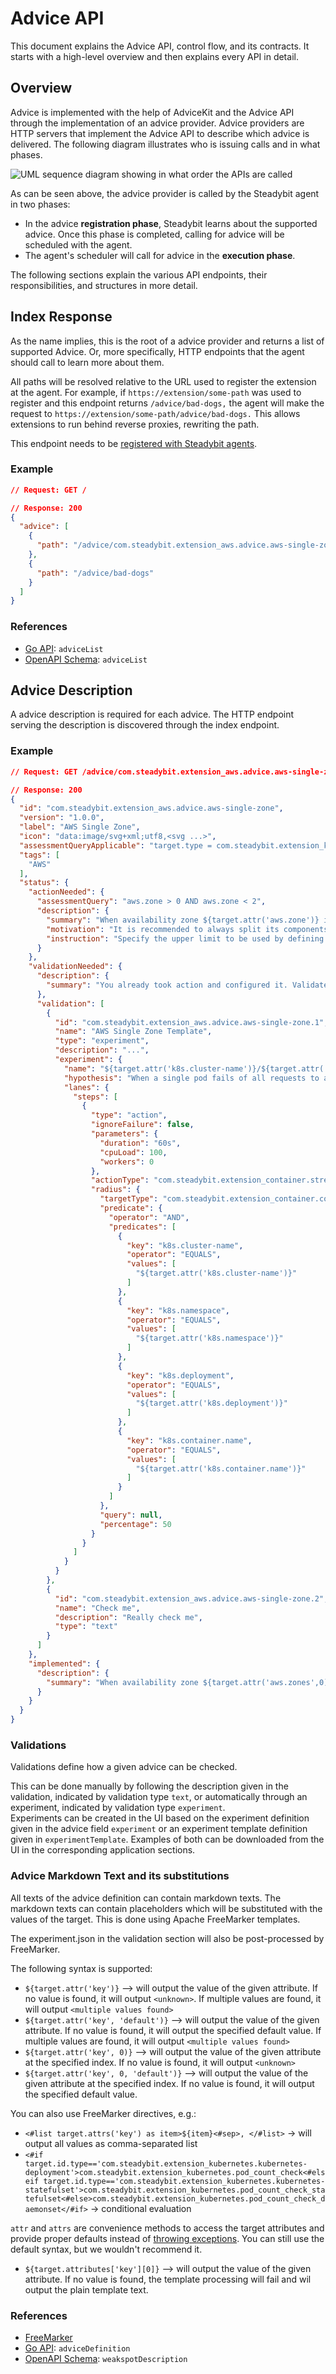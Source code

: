 # Advice API

This document explains the Advice API, control flow, and its contracts. It starts with a high-level overview
and then explains every API in detail.

## Overview

Advice is implemented with the help of AdviceKit and the Advice API through the implementation of an advice provider.
Advice providers are HTTP servers that implement the Advice API to describe which advice is delivered. The following
diagram illustrates who is issuing calls and in what phases.

![UML sequence diagram showing in what order the APIs are called](advice-flow.svg)

As can be seen above, the advice provider is called by the Steadybit agent in two phases:

- In the advice **registration phase**, Steadybit learns about the supported advice. Once this phase is completed, calling for advice will be scheduled with the agent.
- The agent's scheduler will call for advice in the **execution phase**.

The following sections explain the various API endpoints, their responsibilities, and structures in more detail.

## Index Response

As the name implies, this is the root of a advice provider and returns a list of supported Advice. Or,
more specifically, HTTP endpoints that the agent should call to learn more about them.

All paths will be resolved relative to the URL used to register the extension at the agent. For example, if `https://extension/some-path` was used to register and this endpoint returns `/advice/bad-dogs,` the agent will make the request to `https://extension/some-path/advice/bad-dogs.` This allows extensions to run behind reverse proxies, rewriting the path. 

This endpoint needs to be [registered with Steadybit agents](./advice-registration.md).

### Example

```json
// Request: GET /

// Response: 200
{
  "advice": [
    {
      "path": "/advice/com.steadybit.extension_aws.advice.aws-single-zone"
    },
    {
      "path": "/advice/bad-dogs"
    }
  ]
}
```

### References

- [Go API](https://github.com/steadybit/advice-kit/tree/main/go/advice_kit_api): `adviceList`
- [OpenAPI Schema](https://github.com/steadybit/advice-kit/tree/main/openapi): `adviceList`

## Advice Description

A advice description is required for each advice. The HTTP endpoint serving the description is discovered through the
index endpoint.

### Example

```json
// Request: GET /advice/com.steadybit.extension_aws.advice.aws-single-zone

// Response: 200
{
  "id": "com.steadybit.extension_aws.advice.aws-single-zone",
  "version": "1.0.0",
  "label": "AWS Single Zone",
  "icon": "data:image/svg+xml;utf8,<svg ...>",
  "assessmentQueryApplicable": "target.type = com.steadybit.extension_kubernetes.kubernetes-deployment",
  "tags": [
    "AWS"
  ],
  "status": {
    "actionNeeded": {
      "assessmentQuery": "aws.zone > 0 AND aws.zone < 2",
      "description": {
        "summary": "When availability zone ${target.attr('aws.zone')} is failing, your service ${target.attr('k8s.pod.name')} is not available.",
        "motivation": "It is recommended to always split its components into different zones so that in case of a failure of one.",
        "instruction": "Specify the upper limit to be used by defining the   limits   property in your kubernetes manifest: ```...```"
      }
    },
    "validationNeeded": {
      "description": {
        "summary": "You already took action and configured it. Validate your configuration via the experiment."
      },
      "validation": [
        {
          "id": "com.steadybit.extension_aws.advice.aws-single-zone.1",
          "name": "AWS Single Zone Template",
          "type": "experiment",
          "description": "...",
          "experiment": {
            "name": "${target.attr('k8s.cluster-name')}/${target.attr('k8s.deployment')} faultless redundancy during single pod failure",
            "hypothesis": "When a single pod fails of all requests to an endpoint are successful",
            "lanes": {
              "steps": [
                {
                  "type": "action",
                  "ignoreFailure": false,
                  "parameters": {
                    "duration": "60s",
                    "cpuLoad": 100,
                    "workers": 0
                  },
                  "actionType": "com.steadybit.extension_container.stress_cpu",
                  "radius": {
                    "targetType": "com.steadybit.extension_container.container",
                    "predicate": {
                      "operator": "AND",
                      "predicates": [
                        {
                          "key": "k8s.cluster-name",
                          "operator": "EQUALS",
                          "values": [
                            "${target.attr('k8s.cluster-name')}"
                          ]
                        },
                        {
                          "key": "k8s.namespace",
                          "operator": "EQUALS",
                          "values": [
                            "${target.attr('k8s.namespace')}"
                          ]
                        },
                        {
                          "key": "k8s.deployment",
                          "operator": "EQUALS",
                          "values": [
                            "${target.attr('k8s.deployment')}"
                          ]
                        },
                        {
                          "key": "k8s.container.name",
                          "operator": "EQUALS",
                          "values": [
                            "${target.attr('k8s.container.name')}"
                          ]
                        }
                      ]
                    },
                    "query": null,
                    "percentage": 50
                  }
                }
              ]
            }
          }
        },
        {
          "id": "com.steadybit.extension_aws.advice.aws-single-zone.2",
          "name": "Check me",
          "description": "Really check me",
          "type": "text"
        }
      ]
    },
    "implemented": {
      "description": {
        "summary": "When availability zone ${target.attr('aws.zones',0)} is failing, your service ${target.attr('k8s.pod.name')} is still available."
      }
    }
  }
}
```

### Validations

Validations define how a given advice can be checked.

This can be done manually by following the description given in the validation, indicated by validation type `text`, or automatically through an experiment, indicated by validation type `experiment`.  
Experiments can be created in the UI based on the experiment definition given in the advice field `experiment` or an experiment template definition given in `experimentTemplate`.
Examples of both can be downloaded from the UI in the corresponding application sections.

### Advice Markdown Text and its substitutions

All texts of the advice definition can contain markdown texts. The markdown texts can contain placeholders which will be
substituted with the values of the target. This is done using Apache FreeMarker templates.

The experiment.json in the validation section will also be post-processed by FreeMarker.

The following syntax is supported:
* `${target.attr('key')}` --> will output the value of the given attribute. If no value is found, it will output `<unknown>`. If multiple values are found, it will output `<multiple values found>`
* `${target.attr('key', 'default')}` --> will output the value of the given attribute. If no value is found, it will output the specified default value. If multiple values are found, it will output `<multiple values found>`
* `${target.attr('key', 0)}` --> will output the value of the given attribute at the specified index. If no value is found, it will output `<unknown>`
* `${target.attr('key', 0, 'default')}` --> will output the value of the given attribute at the specified index. If no value is found, it will output the specified default value.

You can also use FreeMarker directives, e.g.:
* `<#list target.attrs('key') as item>${item}<#sep>, </#list>` -> will output all values as comma-separated list
* `<#if target.id.type=='com.steadybit.extension_kubernetes.kubernetes-deployment'>com.steadybit.extension_kubernetes.pod_count_check<#elseif target.id.type=='com.steadybit.extension_kubernetes.kubernetes-statefulset'>com.steadybit.extension_kubernetes.pod_count_check_statefulset<#else>com.steadybit.extension_kubernetes.pod_count_check_daemonset</#if>` -> conditional evaluation

`attr` and `attrs` are convenience methods to access the target attributes and provide proper defaults instead of [throwing exceptions](https://freemarker.apache.org/docs/app_faq.html#faq_picky_about_missing_vars). You can still use the default syntax, but we wouldn't recommend it.
* `${target.attributes['key'][0]}` --> will output the value of the given attribute. If no value is found, the template processing will fail and wil output the plain template text. 

### References

- [FreeMarker](https://freemarker.apache.org/docs/index.html)
- [Go API](https://github.com/steadybit/advice-kit/tree/main/go/advice_kit_api): `adviceDefinition`
- [OpenAPI Schema](https://github.com/steadybit/advice-kit/tree/main/openapi): `weakspotDescription`

